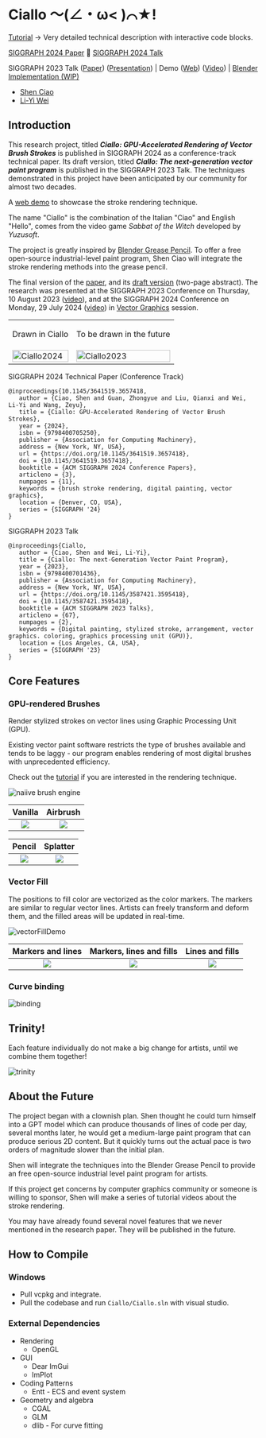 # Ciallo ～(∠・ω< )⌒★!

[Tutorial](https://shenciao.github.io/brush-rendering-tutorial/) → Very detailed technical description with interactive code blocks.

[SIGGRAPH 2024 Paper](https://dl.acm.org/doi/10.1145/3641519.3657418)
🔴 [SIGGRAPH 2024 Talk](https://www.youtube.com/watch?v=yPK6_Z_tUr0)

SIGGRAPH 2023 Talk ([Paper](./paper)) ([Presentation](https://youtu.be/KkwW6M16O3c)) |
Demo ([Web](https://shenciao.github.io/Ciallo/)) ([Video](https://youtu.be/gqTrD8-nlh0)) |
[Blender Implementation (WIP)](https://devtalk.blender.org/t/add-stamp-brush-and-fix-airbrush/30884)

- [Shen Ciao](https://www.linkedin.com/in/shenciao)
- [Li-Yi Wei](https://www.liyiwei.org/)

## Introduction
This research project, titled  **_Ciallo: GPU-Accelerated Rendering of Vector Brush Strokes_** is published in SIGGRAPH 2024 as a conference-track technical paper. Its draft version, titled  **_Ciallo: The next-generation vector paint program_** is published in the SIGGRAPH 2023 Talk. The techniques demonstrated in this project have been anticipated by our community for almost two decades.

A [web demo](https://shenciao.github.io/Ciallo) to showcase the stroke rendering technique.

The name "Ciallo" is the combination of the Italian "Ciao" and English "Hello", comes from the video game *Sabbat of the Witch* developed by *Yuzusoft*.

The project is greatly inspired by [Blender Grease Pencil](https://docs.blender.org/manual/en/latest/grease_pencil/introduction.html). To offer a free open-source industrial-level paint program, Shen Ciao will integrate the stroke rendering methods into the grease pencil.

The final version of the [paper](https://cislab.hkust-gz.edu.cn/media/documents/Ciallo.pdf), and its [draft version](./paper) (two-page abstract). The research was presented at the SIGGRAPH 2023 Conference on Thursday, 10 August 2023 ([video](https://youtu.be/KkwW6M16O3c)), and at the SIGGRAPH 2024 Conference on Monday, 29 July 2024 ([video](https://www.youtube.com/watch?v=yPK6_Z_tUr0)) in [Vector Graphics](https://s2024.conference-program.org/presentation/?id=papers_343&sess=sess101) session.

<table>
    <tr>
        <td>
            <p>Drawn in Ciallo</p> 
        </td>
        <td>
            <p>To be drawn in the future</p>
        </td>
    </tr>
    <tr>
        <td>
            <img src="https://github.com/ShenCiao/Ciallo/blob/main/paper/Ciallo_sig24.png" alt="Ciallo2024" style="width: 100%;">
        </td>
        <td>
            <img src="https://github.com/ShenCiao/Ciallo/assets/24319509/455de8e7-06ac-49ca-bcd7-854b40102d2d" alt="Ciallo2023" style="width: 100%;">
        </td>
    </tr>
</table>

SIGGRAPH 2024 Technical Paper (Conference Track)

    @inproceedings{10.1145/3641519.3657418,
       author = {Ciao, Shen and Guan, Zhongyue and Liu, Qianxi and Wei, Li-Yi and Wang, Zeyu},
       title = {Ciallo: GPU-Accelerated Rendering of Vector Brush Strokes},
       year = {2024},
       isbn = {9798400705250},
       publisher = {Association for Computing Machinery},
       address = {New York, NY, USA},
       url = {https://doi.org/10.1145/3641519.3657418},
       doi = {10.1145/3641519.3657418},
       booktitle = {ACM SIGGRAPH 2024 Conference Papers},
       articleno = {3},
       numpages = {11},
       keywords = {brush stroke rendering, digital painting, vector graphics},
       location = {Denver, CO, USA},
       series = {SIGGRAPH '24}
    }

SIGGRAPH 2023 Talk

    @inproceedings{Ciallo,
       author = {Ciao, Shen and Wei, Li-Yi},
       title = {Ciallo: The next-Generation Vector Paint Program},
       year = {2023},
       isbn = {9798400701436},
       publisher = {Association for Computing Machinery},
       address = {New York, NY, USA},
       url = {https://doi.org/10.1145/3587421.3595418},
       doi = {10.1145/3587421.3595418},
       booktitle = {ACM SIGGRAPH 2023 Talks},
       articleno = {67},
       numpages = {2},
       keywords = {Digital painting, stylized stroke, arrangement, vector graphics. coloring, graphics processing unit (GPU)},
       location = {Los Angeles, CA, USA},
       series = {SIGGRAPH '23}
    }

## Core Features

### GPU-rendered Brushes

Render stylized strokes on vector lines using Graphic Processing Unit (GPU).

Existing vector paint software restricts the type of brushes available and tends to be laggy - our program enables rendering of most digital brushes with unprecedented efficiency.

Check out the [tutorial](https://shenciao.github.io/brush-rendering-tutorial/) if you are interested in the rendering technique.

<img src=".\articles\six.gif" alt="naiive brush engine" style="zoom:100%;" />

Vanilla|Airbrush
:-------------------------:|:-------------------------:
![](./articles/brush_vanilla.png)| ![](./articles/brush_airbrush.png)

Pencil|Splatter
:-------------------------:|:-------------------------:
![](./articles/brush_pencil.png)| ![](./articles/brush_splatter.png)

### Vector Fill

The positions to fill color are vectorized as the color markers. The markers are similar to regular vector lines. Artists can freely transform and deform them, and the filled areas will be updated in real-time.

![vectorFillDemo](./articles/vector_bucket_fill_demo.gif)

Markers and lines|Markers, lines and fills|Lines and fills
:-------------------------:|:-------------------------:|:-------------------------:
![](./articles/dango_label.png) | ![](./articles/dango_both.png) | ![](./articles/dango_final.png)

### Curve binding

![binding](./articles/binding_demo.gif)

## Trinity!

Each feature individually do not make a big change for artists, until we combine them together!

![trinity](./articles/trinity.gif)

## About the Future

The project began with a clownish plan. Shen thought he could turn himself into a GPT model which can produce thousands of lines of code per day, several months later, he would get a medium-large paint program that can produce serious 2D content. But it quickly turns out the actual pace is two orders of magnitude slower than the initial plan.

Shen will integrate the techniques into the Blender Grease Pencil to provide an free open-source industrial level paint program for artists.

If this project get concerns by computer graphics community or someone is willing to sponsor, Shen will make a series of tutorial videos about the stroke rendering.

You may have already found several novel features that we never mentioned in the research paper. They will be published in the future.

## How to Compile
### Windows

- Pull vcpkg and integrate.
- Pull the codebase and run `Ciallo/Ciallo.sln` with visual studio.

### External Dependencies

- Rendering
  - OpenGL
- GUI
  - Dear ImGui
  - ImPlot
- Coding Patterns
  - Entt - ECS and event system
- Geometry and algebra
  - CGAL
  - GLM
  - dlib - For curve fitting
